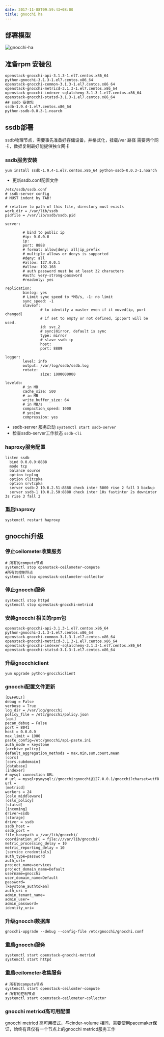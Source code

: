 ```yaml
---
date: 2017-11-08T09:59:43+08:00
title: gnocchi ha
---
```


## 部署模型

![gnocchi-ha](../images/gnocchi-ha.png)

## 准备rpm 安装包

```
openstack-gnocchi-api-3.1.3-1.el7.centos.x86_64
python-gnocchi-3.1.3-1.el7.centos.x86_64
openstack-gnocchi-common-3.1.3-1.el7.centos.x86_64
openstack-gnocchi-metricd-3.1.3-1.el7.centos.x86_64
openstack-gnocchi-indexer-sqlalchemy-3.1.3-1.el7.centos.x86_64
openstack-gnocchi-statsd-3.1.3-1.el7.centos.x86_64
## ssdb 安装包
ssdb-1.9.4-1.el7.centos.x86_64
python-ssdb-0.0.3-1.noarch
```

## ssdb部署
ssdb物理节点，需要事先准备好存储设备，并格式化，挂载/var 路径
需要两个网卡，数据复制最好能提供独立网卡
### ssdb服务安装
```
yum install ssdb-1.9.4-1.el7.centos.x86_64 python-ssdb-0.0.3-1.noarch
```
* 更新ssdb.conf配置文件
```
/etc/ssdb/ssdb.conf
# ssdb-server config
# MUST indent by TAB!

# relative to path of this file, directory must exists
work_dir = /var/lib/ssdb
pidfile = /var/lib/ssdb/ssdb.pid

server:

        # bind to public ip
        #ip: 0.0.0.0
        ip:
        port: 8888
        # format: allow|deny: all|ip_prefix
        # multiple allows or denys is supported
        #deny: all
        #allow: 127.0.0.1
        #allow: 192.168
        # auth password must be at least 32 characters
        #auth: very-strong-password
        #readonly: yes

replication:
        binlog: yes
        # Limit sync speed to *MB/s, -1: no limit
        sync_speed: -1
        slaveof:
                # to identify a master even if it moved(ip, port changed)
                # if set to empty or not defined, ip:port will be used.
                id: svc_2
                # sync|mirror, default is sync
                type: mirror
                # slave ssdb ip
                host:
                port: 8889

logger:
        level: info
        output: /var/log/ssdb/ssdb.log
        rotate:
                size: 1000000000

leveldb:
        # in MB
        cache_size: 500
        # in MB
        write_buffer_size: 64
        # in MB/s
        compaction_speed: 1000
        # yes|no
        compression: yes
```
* ssdb-server 服务启动
`systemctl start ssdb-server`
* 检查ssdb-server工作状态
`ssdb-cli`
### haproxy服务配置
```
listen ssdb
  bind 0.0.0.0:8888
  mode tcp
  balance source
  option tcplog
  option clitcpka
  option srvtcpka
  server ssdb-2 10.0.2.51:8888 check inter 5000 rise 2 fall 3 backup
  server ssdb-1 10.0.2.50:8888 check inter 10s fastinter 2s downinter 3s rise 3 fall 2
```
### 重启haproxy
`systemctl restart haproxy`
## gnocchi升级
### 停止ceilometer收集服务
```
# 所有的compute节点
systemctl stop openstack-ceilometer-compute
#所有的控制节点
systemctl stop openstack-ceilometer-collector
```
### 停止gnocchi服务
```
systemctl stop httpd
systemctl stop openstack-gnocchi-metricd

```
### 安装gnocchi 相关的rpm包
```
openstack-gnocchi-api-3.1.3-1.el7.centos.x86_64
python-gnocchi-3.1.3-1.el7.centos.x86_64
openstack-gnocchi-common-3.1.3-1.el7.centos.x86_64
openstack-gnocchi-metricd-3.1.3-1.el7.centos.x86_64
openstack-gnocchi-indexer-sqlalchemy-3.1.3-1.el7.centos.x86_64
openstack-gnocchi-statsd-3.1.3-1.el7.centos.x86_64
```
### 升级gnocchiclient
```
yum upgrade python-gnocchiclient
```
### gnocchi配置文件更新
```
[DEFAULT]
debug = False
verbose = True
log_dir = /var/log/gnocchi
policy_file = /etc/gnocchi/policy.json
[api]
pecan_debug = False
port = 8041
host = 0.0.0.0
max_limit = 1000
paste_config=/etc/gnocchi/api-paste.ini
auth_mode = keystone
[archive_policy]
default_aggregation_methods = max,min,sum,count,mean
[cors]
[cors.subdomain]
[database]
[indexer]
# mysql connection URL
# url = mysql+pymysql://gnocchi:gnocchi@127.0.0.1/gnocchi?charset=utf8
url =
[metricd]
workers = 24
[oslo_middleware]
[oslo_policy]
[statsd]
[incoming]
driver=ssdb
[storage]
driver = ssdb
ssdb_host =
ssdb_port =
file_basepath = /var/lib/gnocchi/
coordination_url = file:///var/lib/gnocchi/
metric_processing_delay = 10
metric_reporting_delay = 10
[service_credentials]
auth_type=password
auth_url=
project_name=services
project_domain_name=Default
username=gnocchi
user_domain_name=Default
password=
[keystone_authtoken]
auth_uri =
admin_tenant_name=
admin_user=
admin_password=
identity_uri=
```
### 升级gnocchi数据库
```
gnocchi-upgrade --debug --config-file /etc/gnocchi/gnocchi.conf

```
### 重启gnocchi服务
```
systemctl start openstack-gnocchi-metricd
systemctl start httpd
```
### 重启ceilometer收集服务
```
# 所有的compute节点
systemctl start openstack-ceilomter-compute
# 所有的控制节点
systemctl start openstack-ceilometer-collector
```
### gnocchi metricd高可用配置

gnocchi metricd 高可用模式，与cinder-volume 相同，需要使用pacemaker保证，始终有且仅有一个节点上的gnocchi metricd服务工作
